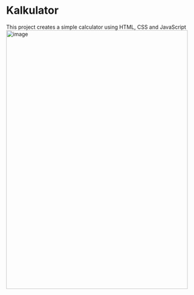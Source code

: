 # Kalkulator

This project creates a simple calculator using HTML, CSS and JavaScript
<img width="486" height="692" alt="image" src="https://github.com/user-attachments/assets/1ee72d6e-d6ba-4f63-9fb5-39bf89430991" />
